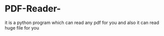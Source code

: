 # PDF-Reader-
it is a python program which can read any pdf for you and also it can read huge file for you
